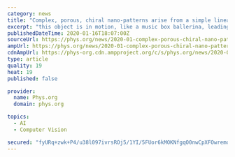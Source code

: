 ```yaml
---
category: news
title: "Complex, porous, chiral nano-patterns arise from a simple linear building blocks"
excerpt: "this object is in motion, like a music box ballerina, leading to a blurred image. In their future work, the team hopes to steer these kinds of phenomena for chiral recognition and artificial nano ..."
publishedDateTime: 2020-01-16T18:07:00Z
sourceUrl: https://phys.org/news/2020-01-complex-porous-chiral-nano-patterns-simple.html
ampUrl: https://phys.org/news/2020-01-complex-porous-chiral-nano-patterns-simple.amp
cdnAmpUrl: https://phys-org.cdn.ampproject.org/c/s/phys.org/news/2020-01-complex-porous-chiral-nano-patterns-simple.amp
type: article
quality: 19
heat: 19
published: false

provider:
  name: Phys.org
  domain: phys.org

topics:
  - AI
  - Computer Vision

secured: "fyURq+zwk+P4/u38l097ivrsROj5/1YI/5FUor6kMOKNfgqO0nwCpXFOwremoKKNkSprkM2KsegyofzjBABwsZ8OApHObWvpOz5vtO6aB9eBoy5SxlInMyGMF/YRPkVjq5H1JnAf4A6bzu+dFQralGIbmaazEa2n9HovUEvHQJ4eD2vpFEi0vt/6mQleTpfvj2oZ0mB2c831Po1NKUAn5izsNRDxMrWKLj6FrVYpvuttpLft7nT5R2pD+AABY9D9ykzmE1k7RJo757pIjLzKeQNVEdCia3LROMTMlnoXsUro91x3/G0i4RBsdnJNRZ4AEODSMpkjwSWQKwth4H1P+/Iko/63jHElB0txyovr8U1Z+GwSZiXc31xs7lPq0UadnUu7eV3q8MC7Pvtoqc6A5AMNhdq1VwB5l5ZfzE8iyl4s4NnMlIQ7lRVJT5UI8uh3c3LThKgf7H5vvCr4LHg5BQ==;3QDGc8nATv4Fv3n8/aNbZA=="
---
```


